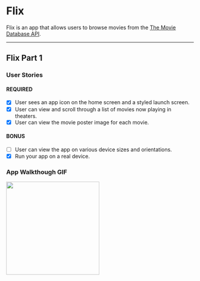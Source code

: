 # Flix

Flix is an app that allows users to browse movies from the [The Movie Database API](http://docs.themoviedb.apiary.io/#).

---

## Flix Part 1

### User Stories


#### REQUIRED
- [x]  User sees an app icon on the home screen and a styled launch screen.
- [x]  User can view and scroll through a list of movies now playing in theaters.
- [x]  User can view the movie poster image for each movie.

#### BONUS
- [ ]  User can view the app on various device sizes and orientations.
- [x]  Run your app on a real device.

### App Walkthough GIF


<img src="http://g.recordit.co/W5XuIFSIko.gif" width=250><br>

